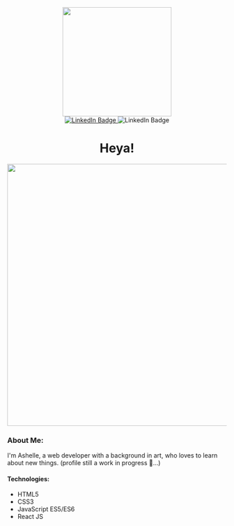 <div id="header" align="center">
  <img src="https://media.giphy.com/media/765ccrAiB0g9z6EApL/giphy.gif" width="250"/>
</div>

<div id="badges" align="center">
  <a href="https://www.linkedin.com/in/ashelle-cancio/" target="_blank">
    <img src="https://img.shields.io/badge/LinkedIn-blue?style=for-the-badge&logo=linkedin&logoColor=white" alt="LinkedIn Badge"/>
  </a>
    <img src="https://img.shields.io/badge/Portfolio-blueviolet?style=for-the-badge&logoColor=white" alt="LinkedIn Badge"/>
</div>

<h1 align="center">Heya! </h1>
<div align="center">
  <img src="https://i.imgur.com/WO0uk3E.jpg" width="600"/>
</div>

### About Me:

I'm Ashelle, a web developer with a background in art, who loves to learn about new things. (profile still a work in progress 👀...)

#### Technologies:
- HTML5
- CSS3
- JavaScript ES5/ES6
- React JS

<!---
- 💞️ I’m looking to collaborate on ...
- 📫 How to reach me ...
arcan9/arcan9 is a ✨ special ✨ repository because its `README.md` (this file) appears on your GitHub profile.
You can click the Preview link to take a look at your changes.
--->
